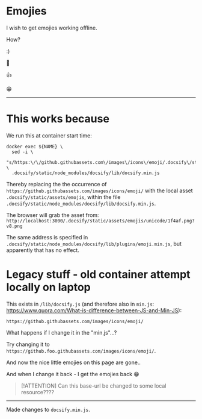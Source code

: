# Emojies

I wish to get emojies working offline.

How?

:)

:100:

:thumbsup:

:grin:

--------

# This works because

We run this at container start time:
```shell
docker exec ${NAME} \
  sed -i \
  "s/https:\/\/github.githubassets.com\/images\/icons\/emoji/.docsify\/static\/assets\/emojis/g" \
  .docsify/static/node_modules/docsify/lib/docsify.min.js
```

Thereby replacing the the occurrence of `https://github.githubassets.com/images/icons/emoji/` 
with the local asset `.docsify/static/assets/emojis`, within the file 
`.docsify/static/node_modules/docsify/lib/docsify.min.js`.

The browser will grab the asset from: 
`http://localhost:3000/.docsify/static/assets/emojis/unicode/1f4af.png?v8.png`


The same address is specified in `.docsify/static/node_modules/docsify/lib/plugins/emoji.min.js`,
but apparently that has no effect.



# Legacy stuff - old container attempt locally on laptop

This exists in `/lib/docsify.js` (and therefore also in `min.js`: https://www.quora.com/What-is-difference-between-JS-and-Min-JS):

`https://github.githubassets.com/images/icons/emoji/`

What happens if I change it in the "min.js"...?

Try changing it to `https://github.foo.githubassets.com/images/icons/emoji/`.

And now the nice little emojies on this page are gone..

And when I change it back - I get the emojies back :grin:

> [!ATTENTION]
> Can this base-url be changed to some local resource????


---

Made changes to `docsify.min.js`. 
